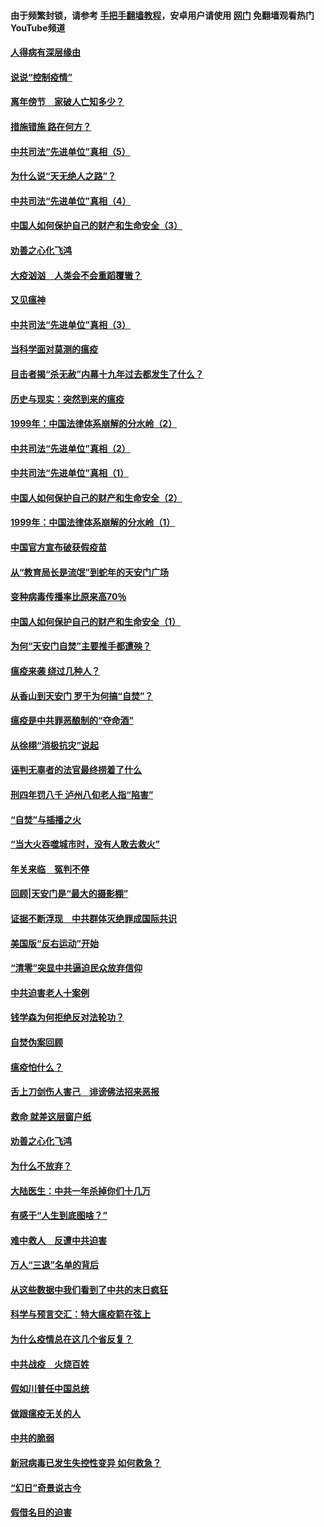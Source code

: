#### 由于频繁封锁，请参考 [手把手翻墙教程](https://github.com/gfw-breaker/guides/wiki/)，安卓用户请使用 [网门](https://github.com/gfw-breaker/nogfw/blob/master/dl.md?t=02230400) 免翻墙观看热门YouTube频道 

#### [人得病有深层缘由](../pages/19/420864.md?t=02230400) 

#### [说说“控制疫情”](../pages/19/420831.md?t=02230400) 

#### [离年傍节　家破人亡知多少？](../pages/19/420563.md?t=02230400) 

#### [措施错施  路在何方？](../pages/19/420076.md?t=02230400) 

#### [中共司法“先进单位”真相（5）](../pages/19/419453.md?t=02230400) 

#### [为什么说“天无绝人之路”？](../pages/19/419618.md?t=02230400) 

#### [中共司法“先进单位”真相（4）](../pages/19/419452.md?t=02230400) 

#### [中国人如何保护自己的财产和生命安全（3）](../pages/19/419405.md?t=02230400) 

#### [劝善之心化飞鸿](../pages/19/418758.md?t=02230400) 

#### [大疫汹汹　人类会不会重蹈覆辙？](../pages/19/419691.md?t=02230400) 

#### [又见瘟神](../pages/19/419225.md?t=02230400) 

#### [中共司法“先进单位”真相（3）](../pages/19/419451.md?t=02230400) 

#### [当科学面对莫测的瘟疫](../pages/19/419625.md?t=02230400) 

#### [目击者揭“杀无赦”内幕十九年过去都发生了什么？](../pages/19/419617.md?t=02230400) 

#### [历史与现实：突然到来的瘟疫](../pages/19/419619.md?t=02230400) 

#### [1999年：中国法律体系崩解的分水岭（2）](../pages/19/419455.md?t=02230400) 

#### [中共司法“先进单位”真相（2）](../pages/19/419450.md?t=02230400) 

#### [中共司法“先进单位”真相（1）](../pages/19/419449.md?t=02230400) 

#### [中国人如何保护自己的财产和生命安全（2）](../pages/19/419404.md?t=02230400) 

#### [1999年：中国法律体系崩解的分水岭（1）](../pages/19/419454.md?t=02230400) 

#### [中国官方宣布破获假疫苗](../pages/19/419504.md?t=02230400) 

#### [从“教育局长是流氓”到蛇年的天安门广场](../pages/19/419470.md?t=02230400) 

#### [变种病毒传播率比原来高70％](../pages/19/419456.md?t=02230400) 

#### [中国人如何保护自己的财产和生命安全（1）](../pages/19/419403.md?t=02230400) 

#### [为何“天安门自焚”主要推手都遭殃？](../pages/19/419348.md?t=02230400) 

#### [瘟疫来袭 绕过几种人？](../pages/19/419349.md?t=02230400) 

#### [从香山到天安门 罗干为何搞“自焚”？](../pages/19/419270.md?t=02230400) 

#### [瘟疫是中共罪恶酿制的“夺命酒”](../pages/19/419223.md?t=02230400) 

#### [从徐栩“消极抗灾”说起](../pages/19/419224.md?t=02230400) 

#### [诬判无辜者的法官最终捞着了什么](../pages/19/419268.md?t=02230400) 

#### [刑四年罚八千 泸州八旬老人指“陷害”](../pages/19/419232.md?t=02230400) 

#### [“自焚”与插播之火](../pages/19/419226.md?t=02230400) 

#### [“当大火吞噬城市时，没有人敢去救火”](../pages/19/419077.md?t=02230400) 

#### [年关来临　冤判不停](../pages/19/419093.md?t=02230400) 

#### [回顾|天安门是“最大的摄影棚”](../pages/19/380866.md?t=02230400) 

#### [证据不断浮现　中共群体灭绝罪成国际共识](../pages/19/419031.md?t=02230400) 

#### [美国版“反右运动”开始](../pages/19/419030.md?t=02230400) 

#### [“清零”突显中共逼迫民众放弃信仰](../pages/19/418995.md?t=02230400) 

#### [中共迫害老人十案例](../pages/19/418831.md?t=02230400) 

#### [钱学森为何拒绝反对法轮功？](../pages/19/418905.md?t=02230400) 

#### [自焚伪案回顾](../pages/19/418799.md?t=02230400) 

#### [瘟疫怕什么？](../pages/19/418800.md?t=02230400) 

#### [舌上刀剑伤人害己　诽谤佛法招来恶报](../pages/19/418731.md?t=02230400) 

#### [救命 就差这层窗户纸](../pages/19/418706.md?t=02230400) 

#### [劝善之心化飞鸿](../pages/19/416766.md?t=02230400) 

#### [为什么不放弃？](../pages/19/418691.md?t=02230400) 

#### [大陆医生：中共一年杀掉你们十几万](../pages/19/418670.md?t=02230400) 

#### [有感于“人生到底图啥？”](../pages/19/418624.md?t=02230400) 

#### [难中救人　反遭中共迫害](../pages/19/418414.md?t=02230400) 

#### [万人“三退”名单的背后](../pages/19/418505.md?t=02230400) 

#### [从这些数据中我们看到了中共的末日疯狂](../pages/19/418420.md?t=02230400) 

#### [科学与预言交汇：特大瘟疫箭在弦上](../pages/19/418266.md?t=02230400) 

#### [为什么疫情总在这几个省反复？](../pages/19/418219.md?t=02230400) 

#### [中共战疫　火烧百姓](../pages/19/418220.md?t=02230400) 

#### [假如川普任中国总统](../pages/19/418174.md?t=02230400) 

#### [做跟瘟疫无关的人](../pages/19/418171.md?t=02230400) 

#### [中共的脆弱](../pages/19/418196.md?t=02230400) 

#### [新冠病毒已发生失控性变异 如何救急？](../pages/19/418032.md?t=02230400) 

#### [“幻日”奇景说古今](../pages/19/418033.md?t=02230400) 

#### [假借名目的迫害](../pages/19/418055.md?t=02230400) 

